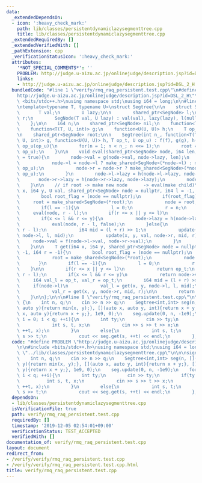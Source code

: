 ```yaml
---
data:
  _extendedDependsOn:
  - icon: ':heavy_check_mark:'
    path: lib/classes/persistentdynamiclazysegmenttree.cpp
    title: lib/classes/persistentdynamiclazysegmenttree.cpp
  _extendedRequiredBy: []
  _extendedVerifiedWith: []
  _pathExtension: cpp
  _verificationStatusIcon: ':heavy_check_mark:'
  attributes:
    '*NOT_SPECIAL_COMMENTS*': ''
    PROBLEM: http://judge.u-aizu.ac.jp/onlinejudge/description.jsp?id=DSL_2_H
    links:
    - http://judge.u-aizu.ac.jp/onlinejudge/description.jsp?id=DSL_2_H
  bundledCode: "#line 1 \"verify/rmq_raq_persistent.test.cpp\"\n#define PROBLEM \"\
    http://judge.u-aizu.ac.jp/onlinejudge/description.jsp?id=DSL_2_H\"\n\n#include\
    \ <bits/stdc++.h>\nusing namespace std;\nusing i64 = long;\n\n#line 1 \"lib/classes/persistentdynamiclazysegmenttree.cpp\"\
    \ntemplate<typename T, typename U>\nstruct Segtree{\n\n    struct SegNode{\n \
    \       T val;\n        U lazy;\n\n        shared_ptr<SegNode> l;\n        shared_ptr<SegNode>\
    \ r;\n        SegNode(T val, U lazy) : val(val), lazy(lazy), l(nullptr), r(nullptr){}\n\
    \    };\n\n    i64 n;\n    shared_ptr<SegNode> nil;\n    function<T(T, T)> f;\n\
    \    function<T(T, U, int)> g;\n    function<U(U, U)> h;\n    T op_t;\n    U op_u;\n\
    \n    shared_ptr<SegNode> root;\n\n    Segtree(int n_, function<T(T, T)> f, function<T(T,\
    \ U, int)> g, function<U(U, U)> h, T op_t, U op_u) : f(f), g(g), h(h), op_t(op_t),\
    \ op_u(op_u){\n        for(n = 1; n < n_; n <<= 1);\n        root = make_shared<SegNode>(op_t,\
    \ op_u);\n    }\n\n    void eval(shared_ptr<SegNode> node, i64 len, bool make\
    \ = true){\n        node->val = g(node->val, node->lazy, len);\n        if(make){\n\
    \            node->l = node->l ? make_shared<SegNode>(*node->l) : make_shared<SegNode>(op_t,\
    \ op_u);\n            node->r = node->r ? make_shared<SegNode>(*node->r) : make_shared<SegNode>(op_t,\
    \ op_u);\n        }\n        node->l->lazy = h(node->l->lazy, node->lazy);\n \
    \       node->r->lazy = h(node->r->lazy, node->lazy);\n        node->lazy = op_u;\n\
    \    }\n\n    // if root -> make new node      -> eval(make child)\n    void update(i64\
    \ x, i64 y, U val, shared_ptr<SegNode> node = nullptr, i64 l = -1, i64 r = -1){\n\
    \        bool root_flag = (node == nullptr);\n        if(root_flag){\n       \
    \     root = make_shared<SegNode>(*root);\n            node = root;\n        }\n\
    \        if(l == -1){\n            l = 0;\n            r = n;\n        }\n   \
    \     eval(node, r - l);\n        if(r <= x || y <= l)\n            return ;\n\
    \        if(x <= l && r <= y){\n            node->lazy = h(node->lazy, val);\n\
    \            eval(node, r - l, false);\n        }else{\n            eval(node,\
    \ r - l);\n            i64 mid = (l + r) >> 1;\n            update(x, y, val,\
    \ node->l, l, mid);\n            update(x, y, val, node->r, mid, r);\n       \
    \     node->val = f(node->l->val, node->r->val);\n        }\n        return ;\n\
    \    }\n\n    T get(i64 x, i64 y, shared_ptr<SegNode> node = nullptr, i64 l =\
    \ -1, i64 r = -1){\n        bool root_flag = (node == nullptr);\n        if(root_flag){\n\
    \            root = make_shared<SegNode>(*root);\n            node = root;\n \
    \       }\n        if(l == -1){\n            l = 0;\n            r = n;\n    \
    \    }\n\n        if(r <= x || y <= l)\n            return op_t;\n        eval(node,\
    \ r - l);\n        if(x <= l && r <= y)\n            return node->val;\n\n   \
    \     i64 val_l = op_t, val_r = op_t;\n        i64 mid = (l + r) >> 1;\n\n   \
    \     if(node->l)\n            val_l = get(x, y, node->l, l, mid);\n        if(node->r)\n\
    \            val_r = get(x, y, node->r, mid, r);\n\n        return f(val_l, val_r);\n\
    \    }\n\n};\n\n\n#line 8 \"verify/rmq_raq_persistent.test.cpp\"\n\n\nsigned main()\
    \ {\n    int n, q;\n    cin >> n >> q;\n    Segtree<int,int> seg(n, [](auto x,\
    \ auto y){return min(x, y);}, [](auto x, auto y, int){return x + y;}, [](auto\
    \ x, auto y){return x + y;}, 1e9, 0);\n    seg.update(0, n, -1e9);\n    for(int\
    \ i = 0; i < q; ++i){\n        int ty;\n        cin >> ty;\n        if(ty == 0){\n\
    \            int s, t, x;\n            cin >> s >> t >> x;\n            seg.update(s,\
    \ ++t, x);\n        }\n        else{\n            int s, t;\n            cin >>\
    \ s >> t;\n            cout << seg.get(s, ++t) << endl;\n        };\n    }\n}\n"
  code: "#define PROBLEM \"http://judge.u-aizu.ac.jp/onlinejudge/description.jsp?id=DSL_2_H\"\
    \n\n#include <bits/stdc++.h>\nusing namespace std;\nusing i64 = long;\n\n#include\
    \ \"../lib/classes/persistentdynamiclazysegmenttree.cpp\"\n\n\nsigned main() {\n\
    \    int n, q;\n    cin >> n >> q;\n    Segtree<int,int> seg(n, [](auto x, auto\
    \ y){return min(x, y);}, [](auto x, auto y, int){return x + y;}, [](auto x, auto\
    \ y){return x + y;}, 1e9, 0);\n    seg.update(0, n, -1e9);\n    for(int i = 0;\
    \ i < q; ++i){\n        int ty;\n        cin >> ty;\n        if(ty == 0){\n  \
    \          int s, t, x;\n            cin >> s >> t >> x;\n            seg.update(s,\
    \ ++t, x);\n        }\n        else{\n            int s, t;\n            cin >>\
    \ s >> t;\n            cout << seg.get(s, ++t) << endl;\n        };\n    }\n}\n"
  dependsOn:
  - lib/classes/persistentdynamiclazysegmenttree.cpp
  isVerificationFile: true
  path: verify/rmq_raq_persistent.test.cpp
  requiredBy: []
  timestamp: '2019-12-05 02:54:01+09:00'
  verificationStatus: TEST_ACCEPTED
  verifiedWith: []
documentation_of: verify/rmq_raq_persistent.test.cpp
layout: document
redirect_from:
- /verify/verify/rmq_raq_persistent.test.cpp
- /verify/verify/rmq_raq_persistent.test.cpp.html
title: verify/rmq_raq_persistent.test.cpp
---
```

